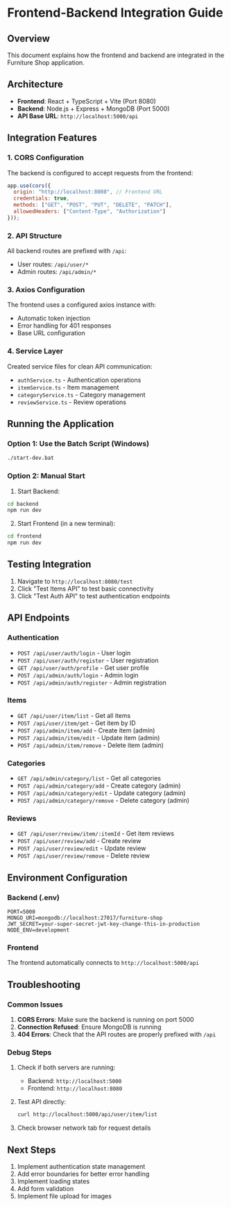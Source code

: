 # Frontend-Backend Integration Guide

## Overview
This document explains how the frontend and backend are integrated in the Furniture Shop application.

## Architecture
- **Frontend**: React + TypeScript + Vite (Port 8080)
- **Backend**: Node.js + Express + MongoDB (Port 5000)
- **API Base URL**: `http://localhost:5000/api`

## Integration Features

### 1. CORS Configuration
The backend is configured to accept requests from the frontend:
```javascript
app.use(cors({
  origin: "http://localhost:8080", // Frontend URL
  credentials: true,
  methods: ["GET", "POST", "PUT", "DELETE", "PATCH"],
  allowedHeaders: ["Content-Type", "Authorization"]
}));
```

### 2. API Structure
All backend routes are prefixed with `/api`:
- User routes: `/api/user/*`
- Admin routes: `/api/admin/*`

### 3. Axios Configuration
The frontend uses a configured axios instance with:
- Automatic token injection
- Error handling for 401 responses
- Base URL configuration

### 4. Service Layer
Created service files for clean API communication:
- `authService.ts` - Authentication operations
- `itemService.ts` - Item management
- `categoryService.ts` - Category management
- `reviewService.ts` - Review operations

## Running the Application

### Option 1: Use the Batch Script (Windows)
```bash
./start-dev.bat
```

### Option 2: Manual Start
1. Start Backend:
```bash
cd backend
npm run dev
```

2. Start Frontend (in a new terminal):
```bash
cd frontend
npm run dev
```

## Testing Integration

1. Navigate to `http://localhost:8080/test`
2. Click "Test Items API" to test basic connectivity
3. Click "Test Auth API" to test authentication endpoints

## API Endpoints

### Authentication
- `POST /api/user/auth/login` - User login
- `POST /api/user/auth/register` - User registration
- `GET /api/user/auth/profile` - Get user profile
- `POST /api/admin/auth/login` - Admin login
- `POST /api/admin/auth/register` - Admin registration

### Items
- `GET /api/user/item/list` - Get all items
- `POST /api/user/item/get` - Get item by ID
- `POST /api/admin/item/add` - Create item (admin)
- `POST /api/admin/item/edit` - Update item (admin)
- `POST /api/admin/item/remove` - Delete item (admin)

### Categories
- `GET /api/admin/category/list` - Get all categories
- `POST /api/admin/category/add` - Create category (admin)
- `POST /api/admin/category/edit` - Update category (admin)
- `POST /api/admin/category/remove` - Delete category (admin)

### Reviews
- `GET /api/user/review/item/:itemId` - Get item reviews
- `POST /api/user/review/add` - Create review
- `POST /api/user/review/edit` - Update review
- `POST /api/user/review/remove` - Delete review

## Environment Configuration

### Backend (.env)
```
PORT=5000
MONGO_URI=mongodb://localhost:27017/furniture-shop
JWT_SECRET=your-super-secret-jwt-key-change-this-in-production
NODE_ENV=development
```

### Frontend
The frontend automatically connects to `http://localhost:5000/api`

## Troubleshooting

### Common Issues

1. **CORS Errors**: Make sure the backend is running on port 5000
2. **Connection Refused**: Ensure MongoDB is running
3. **404 Errors**: Check that the API routes are properly prefixed with `/api`

### Debug Steps

1. Check if both servers are running:
   - Backend: `http://localhost:5000`
   - Frontend: `http://localhost:8080`

2. Test API directly:
   ```bash
   curl http://localhost:5000/api/user/item/list
   ```

3. Check browser network tab for request details

## Next Steps

1. Implement authentication state management
2. Add error boundaries for better error handling
3. Implement loading states
4. Add form validation
5. Implement file upload for images
